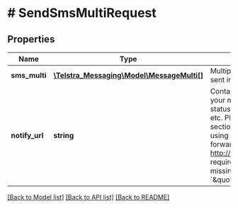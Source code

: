# # SendSmsMultiRequest

## Properties

Name | Type | Description | Notes
------------ | ------------- | ------------- | -------------
**sms_multi** | [**\Telstra_Messaging\Model\MessageMulti[]**](MessageMulti.md) | Multiple SMS. Up to 10 messages can be sent in one API call. | [optional] 
**notify_url** | **string** | Contains a URL that will be called once your message has been processed. The status may be delivered, expired, deleted, etc. Please refer to the Delivery Status section for more information.  If you are using a domain URL you must include the forward slash at the end of the URL (e.g. http://www.example.com/).  This is required when &#x60;\&quot;receiptOff\&quot;&#x60; is missing or &#x60;\&quot;receiptOff\&quot;:\&quot;false\&quot;&#x60;. | [optional] 

[[Back to Model list]](../../README.md#documentation-for-models) [[Back to API list]](../../README.md#documentation-for-api-endpoints) [[Back to README]](../../README.md)


